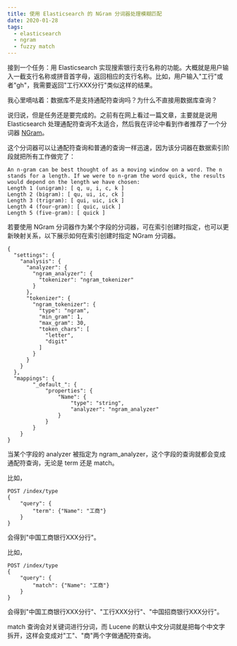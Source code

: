```yaml
---
title: 使用 Elasticsearch 的 NGram 分词器处理模糊匹配
date: 2020-01-28
tags:
  - elasticsearch
  - ngram
  - fuzzy match
---
```


接到一个任务：用 Elasticsearch 实现搜索银行支行名称的功能。大概就是用户输入一截支行名称或拼音首字母，返回相应的支行名称。比如，用户输入"工行"或者"gh"，我需要返回"工行XXX分行"类似这样的结果。

我心里嘀咕着：数据库不是支持通配符查询吗？为什么不直接用数据库查询？

说归说，但是任务还是要完成的。之前有在网上看过一篇文章，主要就是说用 Elasticsearch 处理通配符查询不太适合，然后我在评论中看到作者推荐了一个分词器 [NGram](https://www.elastic.co/guide/en/elasticsearch/guide/2.x/_ngrams_for_partial_matching.html#_ngrams_for_partial_matching)。

这个分词器可以让通配符查询和普通的查询一样迅速，因为该分词器在数据索引阶段就把所有工作做完了：
```
An n-gram can be best thought of as a moving window on a word. The n stands for a length. If we were to n-gram the word quick, the results would depend on the length we have chosen:
Length 1 (unigram): [ q, u, i, c, k ]
Length 2 (bigram): [ qu, ui, ic, ck ]
Length 3 (trigram): [ qui, uic, ick ]
Length 4 (four-gram): [ quic, uick ]
Length 5 (five-gram): [ quick ]
```
若要使用 NGram 分词器作为某个字段的分词器，可在索引创建时指定，也可以更新映射关系，以下展示如何在索引创建时指定 NGram 分词器。
```
{
  "settings": {
    "analysis": {
      "analyzer": {
        "ngram_analyzer": {
          "tokenizer": "ngram_tokenizer"
        }
      },
      "tokenizer": {
        "ngram_tokenizer": {
          "type": "ngram",
          "min_gram": 1,
          "max_gram": 30,
          "token_chars": [
            "letter",
            "digit"
          ]
        }
      }
    }
  },
  "mappings": {
        "_default_": {
            "properties": {
                "Name": {
                    "type": "string",
                    "analyzer": "ngram_analyzer"
                }
            }
        }
    }
}
```
当某个字段的 analyzer 被指定为 ngram_analyzer，这个字段的查询就都会变成通配符查询，无论是 term 还是 match。

比如，
```
POST /index/type
{
    "query": {
        "term": {"Name": "工商"}
    }
}
```
会得到"中国工商银行XXX分行"。

比如，
```
POST /index/type
{
    "query": {
        "match": {"Name": "工商"}
    }
}
```
会得到"中国工商银行XXX分行"、"工行XXX分行"、"中国招商银行XXX分行"。

match 查询会对关键词进行分词，而 Lucene 的默认中文分词就是把每个中文字拆开，这样会变成对"工"、"商"两个字做通配符查询。